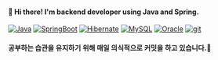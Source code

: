 #### 👋 Hi there! I'm backend developer using Java and Spring.

<!--
**samisnotthree/samisnotthree** is a ✨ _special_ ✨ repository because its `README.md` (this file) appears on your GitHub profile.

Here are some ideas to get you started:

- 🔭 I’m currently working on ...
- 🌱 I’m currently learning ...
- 👯 I’m looking to collaborate on ...
- 🤔 I’m looking for help with ...
- 💬 Ask me about ...
- 📫 How to reach me: ...
- 😄 Pronouns: ...
- ⚡ Fun fact: ...
-->

[![Java](https://img.shields.io/badge/Java-007396?style=flat-square&logo=Java&logoColor=white)](https://github.com/samisnotthree) [![SpringBoot](https://img.shields.io/badge/SpringBoot-6DB33F?style=flat-square&logo=SpringBoot&logoColor=white)](https://github.com/samisnotthree) [![Hibernate](https://img.shields.io/badge/Hibernate-59666C?style=flat-square&logo=Hibernate&logoColor=white)](https://github.com/samisnotthree) <!--[![Javascript](https://img.shields.io/badge/AngularJS-E23237?style=flat-square&logo=AngularJS&logoColor=white)](https://github.com/samisnotthree)--> [![MySQL](https://img.shields.io/badge/MySQL-4479A1?style=flat-square&logo=MySQL&logoColor=white)](https://github.com/samisnotthree) [![Oracle](https://img.shields.io/badge/Oracle-F80000?style=flat-square&logo=Oracle&logoColor=white)](https://github.com/samisnotthree) <!--[![MongoDB](https://img.shields.io/badge/MongoDB-47A248?style=flat-square&logo=MongoDB&logoColor=white)](https://github.com/samisnotthree)--> [![git](https://img.shields.io/badge/git-F05032?style=flat-square&logo=git&logoColor=white)](https://github.com/samisnotthree) 


#### 공부하는 습관을 유지하기 위해 매일 의식적으로 커밋을 하고 있습니다.🌱
